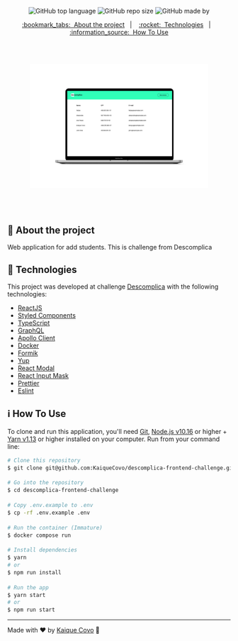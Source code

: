 <div align="center">

<!-- Badges -->

![GitHub top language](https://img.shields.io/github/languages/top/kaiquecovo/descomplica-frontend-challenge?color=%2300E88F)
![GitHub repo size](https://img.shields.io/github/repo-size/kaiquecovo/descomplica-frontend-challenge?color=%23212121)
![GitHub made by](https://img.shields.io/badge/made%20by-KaiqueCovo-%2366ffbd)

<!-- Menu -->
<p align="center" >
  <a href="#bookmark_tabs-about-the-project">:bookmark_tabs:&nbsp;&nbsp;About the project</a>&nbsp;&nbsp;&nbsp;|&nbsp;&nbsp;&nbsp;
  <a href="#rocket-technologies">:rocket:&nbsp;&nbsp;Technologies</a>&nbsp;&nbsp;&nbsp;|&nbsp;&nbsp;&nbsp;
  <a href="#information_source-how-to-use">:information_source:&nbsp;&nbsp;How To Use</a>
</p>

<!-- Mockup -->
<div  align="center" style="padding: 50px;">
  <img alt="Mockup" src="./.github/mockup.png" width="auto" heigth="auto"/>
</div>

</div>

<!-- About -->

## :bookmark_tabs: About the project

Web application for add students. This is challenge from Descomplica

<!-- Technologies -->

## :rocket: Technologies

This project was developed at challenge [Descomplica](https://descomplica.com.br) with the following technologies:

- [ReactJS](https://reactjs.org/)
- [Styled Components](https://styled-components.com/)
- [TypeScript](https://www.typescriptlang.org/)
- [GraphQL](https://graphql.org/)
- [Apollo Client](https://www.apollographql.com/docs/react/)
- [Docker](https://www.docker.com/)
- [Formik](https://formik.org/)
- [Yup](https://www.npmjs.com/package/yup)
- [React Modal](https://github.com/reactjs/react-modal)
- [React Input Mask](https://www.npmjs.com/package/react-input-mask)
- [Prettier](https://prettier.io/)
- [Eslint](https://eslint.org/)

<!-- How to use -->

## :information_source: How To Use

To clone and run this application, you'll need [Git](https://git-scm.com), [Node.js v10.16](https://nodejs.org/en) or higher + [Yarn v1.13](https://yarnpkg.com) or higher installed on your computer. Run from your command line:

```bash
# Clone this repository
$ git clone git@github.com:KaiqueCovo/descomplica-frontend-challenge.git

# Go into the repository
$ cd descomplica-frontend-challenge

# Copy .env.example to .env
$ cp -rf .env.example .env

# Run the container (Immature)
$ docker compose run

# Install dependencies
$ yarn
# or
$ npm run install

# Run the app
$ yarn start
# or
$ npm run start
```

---

Made with ♥ by [Kaique Covo](https://www.linkedin.com/in/kaique-covo-a46331147/) :wave:
